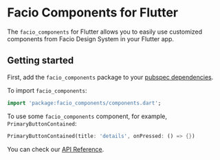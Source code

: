 # Facio Components for Flutter

The `facio_components` for Flutter allows you to easily use customized components from Facio Design System
in your Flutter app.

## Getting started

First, add the `facio_components` package to your [pubspec dependencies](https://pub.dev/packages/facio_components/install).

To import `facio_components`:

```dart
import 'package:facio_components/components.dart';
```

To use some `facio_components` component, for example, `PrimaryButtonContained`:

```dart
PrimaryButtonContained(title: 'details', onPressed: () => {})
```


You can check our [API Reference](https://pub.dev/documentation/facio_components/latest/facio_components/facio_components-library.html).
